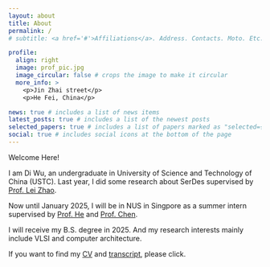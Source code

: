 ```yaml
---
layout: about
title: About
permalink: /
# subtitle: <a href='#'>Affiliations</a>. Address. Contacts. Moto. Etc.

profile:
  align: right
  image: prof_pic.jpg
  image_circular: false # crops the image to make it circular
  more_info: >
    <p>Jin Zhai street</p>
    <p>He Fei, China</p>

news: true # includes a list of news items
latest_posts: true # includes a list of the newest posts
selected_papers: true # includes a list of papers marked as "selected={true}"
social: true # includes social icons at the bottom of the page
---
```

Welcome Here!

I am Di Wu, an undergraduate in University of Science and Technology of China (USTC). Last year, I did some research about SerDes supervised by [Prof. Lei Zhao](http://staff.ustc.edu.cn/~zlei/). 

Now until January 2025, I will be in NUS in Singpore as a summer intern supervised by [Prof. He](https://www.comp.nus.edu.sg/~hebs/) and [Prof. Chen](https://www.yaochen.site).

I will receive my B.S. degree in 2025. And my research interests mainly include VLSI and computer architecture.

If you want to find my [CV](/assets/pdf/CV.pdf) and [transcript](/assets/pdf/trans.pdf), please click.
